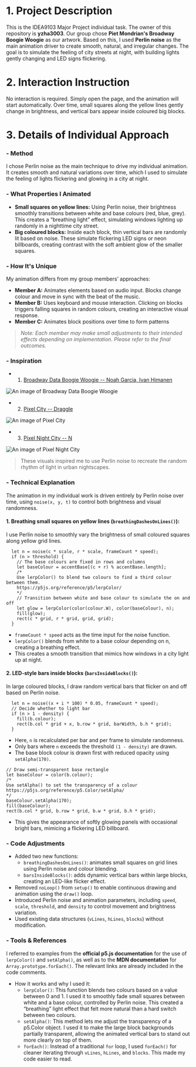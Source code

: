 # 1. Project Description
This is the IDEA9103 Major Project individual task. The owner of this repository is **yzha3003**. Our group chose **Piet Mondrian's Broadway Boogie Woogie** as our artwork. Based on this, I used **Perlin noise** as the main animation driver to create smooth, natural, and irregular changes. The goal is to simulate the feeling of city streets at night, with building lights gently changing and LED signs flickering.

# 2. Interaction Instruction
No interaction is required. Simply open the page, and the animation will start automatically. Over time, small squares along the yellow lines gently change in brightness, and vertical bars appear inside coloured big blocks.

# 3. Details of Individual Approach
### - Method
I chose Perlin noise as the main technique to drive my individual animation. It creates smooth and natural variations over time, which I used to simulate the feeling of lights flickering and glowing in a city at night.
### - What Properties I Animated
- **Small squares on yellow lines:** Using Perlin noise, their brightness smoothly transitions between white and base colours (red, blue, grey). This creates a “breathing light” effect, simulating windows lighting up randomly in a nighttime city street.
- **Big coloured blocks:** Inside each block, thin vertical bars are randomly lit based on noise. These simulate flickering LED signs or neon billboards, creating contrast with the soft ambient glow of the smaller squares.
### - How It's Unique
My animation differs from my group members’ approaches:
- **Member A:** Animates elements based on audio input. Blocks change colour and move in sync with the beat of the music.
- **Member B:** Uses keyboard and mouse interaction. Clicking on blocks triggers falling squares in random colours, creating an interactive visual response.
- **Member C:** Animates block positions over time to form patterns
> *Note: Each member may make small adjustments to their intended effects depending on implementation. Please refer to the final outcomes.*
### - Inspiration
- 1. [Broadway Data Boogie Woogie -- Noah Garcia, Ivan Himanen](https://www.dxd2021.com/broadwaydataboogiewoogie)

![An image of Broadway Data Boogie Woogie](readmeImages/broadwayAnimatedSquare.gif)

- 2. [Pixel City -- Draggle](https://www.newgrounds.com/art/view/draggle/pixel-city)
  
![An image of Pixel City](readmeImages/pixelCity.png)

- 3. [Pixel Night City -- N](https://www.artstation.com/artwork/RnoYnv)

![An image of Pixel Night City](readmeImages/pixelNightCity.jpg)

> These visuals inspired me to use Perlin noise to recreate the random rhythm of light in urban nightscapes.
### - Technical Explanation
The animation in my individual work is driven entirely by Perlin noise over time, using `noise(x, y, t)` to control both brightness and visual randomness.
#### 1. Breathing small squares on yellow lines (`breathingDashesOnLines()`):
I use Perlin noise to smoothly vary the brightness of small coloured squares along yellow grid lines.
```
  let n = noise(c * scale, r * scale, frameCount * speed);
  if (n > threshold) {
    // The base colours are fixed in rows and columns
    let baseColour = accentBase[(c + r) % accentBase.length];
    /*
    Use lerpColor() to blend two colours to find a third colour between them.
    https://p5js.org/reference/p5/lerpColor/
    */
    // Transition between white and base colour to simulate the on and off
    let glow = lerpColor(color(colour.W), color(baseColour), n);
    fill(glow);
    rect(c * grid, r * grid, grid, grid);
  }
```
- `frameCount * speed` acts as the time input for the noise function.
- `lerpColor()` blends from white to a base colour depending on n, creating a breathing effect.
- This creates a smooth transition that mimics how windows in a city light up at night.
#### 2. LED-style bars inside blocks (`barsInsideBlocks()`):
In large coloured blocks, I draw random vertical bars that flicker on and off based on Perlin noise.
```
  let n = noise((x + i * 100) * 0.05, frameCount * speed);
  // Decide whether to light bar
  if (n > 1 - density) {
    fill(b.colour);
    rect(b.col * grid + x, b.row * grid, barWidth, b.h * grid);
  }
```
- Here, `n` is recalculated per bar and per frame to simulate randomness.
- Only bars where `n` exceeds the threshold `(1 - density)` are drawn.
- The base block colour is drawn first with reduced opacity using `setAlpha(170)`.
```
// Draw semi-transparent base rectangle
let baseColour = color(b.colour);
/*
Use setAlpha() to set the transparency of a colour
https://p5js.org/reference/p5.Color/setAlpha/
*/
baseColour.setAlpha(170);
fill(baseColour);
rect(b.col * grid, b.row * grid, b.w * grid, b.h * grid);
```
- This gives the appearance of softly glowing panels with occasional bright bars, mimicing a flickering LED billboard.
### - Code Adjustments
- Added two new functions:
  - `breathingDashesOnLines()`: animates small squares on grid lines using Perlin noise and colour blending.
  - `barsInsideBlocks()`: adds dynamic vertical bars within large blocks, creating an LED-like flicker effect.
- Removed `noLoop()` from `setup()` to enable continuous drawing and animation using the `draw()` loop.
- Introduced Perlin noise and animation parameters, including `speed`, `scale`, `threshold`, and `density` to control movement and brightness variation.
- Used existing data structures (`vLines`, `hLines`, `blocks`) without modification.
### - Tools & References 
I referred to examples from the **official p5.js documentation** for the use of `lerpColor()` and `setAlpha()`, as well as to the **MDN documentation** for `Array.prototype.forEach()`. The relevant links are already included in the code comments.
- How it works and why I used it:
  - `lerpColor()`:
    This function blends two colours based on a value between 0 and 1. I used it to smoothly fade small squares between white and a base colour, controlled by Perlin noise. This created a “breathing” light effect that felt more natural than a hard switch between two colours.
  - `setAlpha()`:
    This method lets me adjust the transparency of a p5.Color object. I used it to make the large block backgrounds partially transparent, allowing the animated vertical bars to stand out more clearly on top of them.
  - `forEach()`:
    Instead of a traditional `for` loop, I used `forEach()` for cleaner iterating through `vLines`, `hLines`, and `blocks`. This made my code easier to read.


